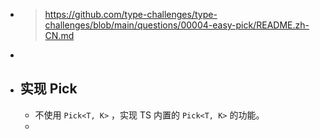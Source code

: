 - > https://github.com/type-challenges/type-challenges/blob/main/questions/00004-easy-pick/README.zh-CN.md
-
- ## 实现 Pick
	- 不使用 `Pick<T, K>` ，实现 TS 内置的 `Pick<T, K>` 的功能。
	-